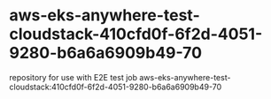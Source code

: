 # aws-eks-anywhere-test-cloudstack-410cfd0f-6f2d-4051-9280-b6a6a6909b49-70
repository for use with E2E test job aws-eks-anywhere-test-cloudstack:410cfd0f-6f2d-4051-9280-b6a6a6909b49-70
